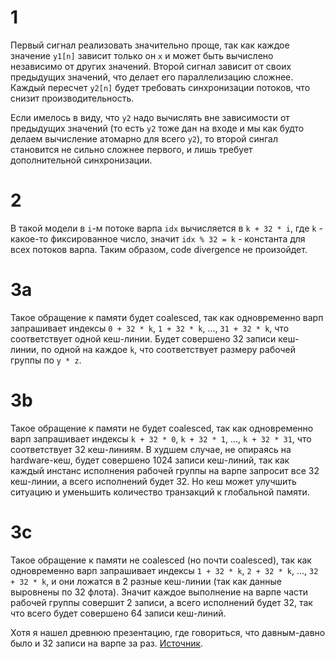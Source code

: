 # 1

Первый сигнал реализовать значительно проще, так как каждое значение `y1[n]` зависит только он `x` и может быть вычислено независимо от других значений. Второй сигнал зависит от своих предыдущих значений, что делает его параллелизацию сложнее. Каждый пересчет `y2[n]` будет требовать синхронизации потоков, что снизит производительность.

Если имелось в виду, что `y2` надо вычислять вне зависимости от предыдущих значений (то есть `y2` тоже дан на входе и мы как будто делаем вычисление атомарно для всего `y2`), то второй сингал становится не сильно сложнее первого, и лишь требует дополнительной синхронизации.

# 2

В такой модели в `i`-м потоке варпа `idx` вычисляется в `k + 32 * i`, где `k` - какое-то фиксированное число, значит `idx % 32 = k` - константа для всех потоков варпа. Таким образом, code divergence не произойдет.

# 3a

Такое обращение к памяти будет coalesced, так как одновременно варп запрашивает индексы `0 + 32 * k`, `1 + 32 * k`, ..., `31 + 32 * k`, что соответствует одной кеш-линии. Будет совершено 32 записи кеш-линии, по одной на каждое `k`, что соответствует размеру рабочей группы по `y * z`.

# 3b

Такое обращение к памяти не будет coalesced, так как одновременно варп запрашивает индексы `k + 32 * 0`, `k + 32 * 1`, ..., `k + 32 * 31`, что соответствует 32 кеш-линиям. В худшем случае, не опираясь на hardware-кеш, будет совершено 1024 записи кеш-линий, так как каждый инстанс исполнения рабочей группы на варпе запросит все 32 кеш-линии, а всего исполнений будет 32. Но кеш может улучшить ситуацию и уменьшить количество транзакций к глобальной памяти.

# 3c

Такое обращение к памяти не coalesced (но почти coalesced), так как одновременно варп запрашивает индексы `1 + 32 * k`, `2 + 32 * k`, ..., `32 + 32 * k`, и они ложатся в 2 разные кеш-линии (так как данные выровнены по 32 флота). Значит каждое выполнение на варпе части рабочей группы совершит 2 записи, а всего исполнений будет 32, так что всего будет совершено 64 записи кеш-линий.

Хотя я нашел древнюю презентацию, где говориться, что давным-давно было и 32 записи на варпе за раз. [Источник](https://www.nvidia.com/content/GTC/documents/1068_GTC09.pdf#page=17).
